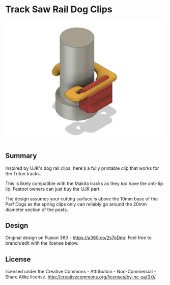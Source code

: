 # Track Saw Rail Dog Clips

![alt text](preview.jpg "Preview")


## Summary

Inspired by UJK's dog rail clips, here's a fully printable clip that works for the Triton tracks.

This is likely compatible with the Makita tracks as they too have the anti-tip lip.  Festool owners can just buy the UJK part.

The design assumes your cutting surface is above the 10mm base of the Parf Dogs as the spring clips only can reliably go around the 20mm diameter section of the posts.  


## Design

Original design on Fusion 360 - https://a360.co/2s7oDmr.  Feel free to branch/edit with the license below.


## License

licensed under the Creative Commons - Attribution - Non-Commercial - Share Alike license.
http://creativecommons.org/licenses/by-nc-sa/3.0/